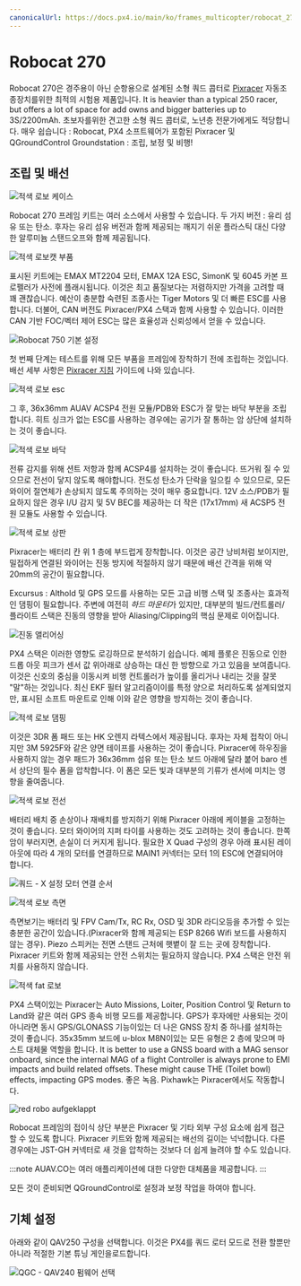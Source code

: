 ```yaml
---
canonicalUrl: https://docs.px4.io/main/ko/frames_multicopter/robocat_270_pixracer
---
```


# Robocat 270

Robocat 270은 경주용이 아닌 순항용으로 설계된 소형 쿼드 콥터로 [Pixracer](../flight_controller/pixracer.md) 자동조종장치를위한 최적의 시험용 제품입니다. It is heavier than a typical 250 racer, but offers a lot of space for add owns and bigger batteries up to 3S/2200mAh. 초보자를위한 견고한 소형 쿼드 콥터로, 노년층 전문가에게도 적당합니다. 매우 쉽습니다 : Robocat, PX4 소프트웨어가 포함된 Pixracer 및 QGroundControl Groundstation : 조립, 보정 및 비행!

## 조립 및 배선

![적색 로보 케이스](../../assets/airframes/multicopter/robocat_270_pixracer/red_robo_case.jpg)

Robocat 270 프레임 키트는 여러 소스에서 사용할 수 있습니다. 두 가지 버전 : 유리 섬유 또는 탄소. 후자는 유리 섬유 버전과 함께 제공되는 깨지기 쉬운 플라스틱 대신 다양한 알루미늄 스탠드오프와 함께 제공됩니다.

![적색 로보캣 부품](../../assets/airframes/multicopter/robocat_270_pixracer/red_parts_robocat.jpg)

표시된 키트에는 EMAX MT2204 모터, EMAX 12A ESC, SimonK 및 6045 카본 프로펠러가 사전에 플래시됩니다. 이것은 최고 품질보다는 저렴하지만 가격을 고려할 때 꽤 괜찮습니다. 예산이 충분합 숙련된 조종사는 Tiger Motors 및 더 빠른 ESC를 사용합니다. 더불어, CAN 버전도 Pixracer/PX4 스택과 함께 사용할 수 있습니다. 이러한 CAN 기반 FOC/벡터 제어 ESC는 많은 효율성과 신뢰성에서 얻을 수 있습니다.

![Robocat 750 기본 설정](../../assets/airframes/multicopter/robocat_270_pixracer/robocat750_basic_setup_1.jpg)

첫 번째 단계는 테스트를 위해 모든 부품을 프레임에 장착하기 전에 조립하는 것입니다. 배선 세부 사항은 [Pixracer 지침](../flight_controller/pixracer.md) 가이드에 나와 있습니다.

![적색 로보 esc](../../assets/airframes/multicopter/robocat_270_pixracer/red_robo_esc.jpg)

그 후, 36x36mm AUAV ACSP4 전원 모듈/PDB와 ESC가 잘 맞는 바닥 부분을 조립합니다. 히트 싱크가 없는 ESC를 사용하는 경우에는 공기가 잘 통하는 암 상단에 설치하는 것이 좋습니다.

![적색 로보 바닥](../../assets/airframes/multicopter/robocat_270_pixracer/red_robo_bottom.jpg)

전류 감지를 위해 션트 저항과 함께 ACSP4를 설치하는 것이 좋습니다. 뜨거워 질 수 있으므로 전선이 닿지 않도록 해야합니다. 전도성 탄소가 단락을 일으킬 수 있으므로, 모든 와이어 절연체가 손상되지 않도록 주의하는 것이 매우 중요합니다. 12V 소스/PDB가 필요하지 않은 경우 I/U 감지 및 5V BEC를 제공하는 더 작은 (17x17mm) 새 ACSP5 전원 모듈도 사용할 수 있습니다.

![적색 로보 상판](../../assets/airframes/multicopter/robocat_270_pixracer/red_robo_top_plate.jpg)

Pixracer는 배터리 칸 위 1 층에 부드럽게 장착합니다. 이것은 공간 낭비처럼 보이지만, 밀접하게 연결된 와이어는 진동 방지에 적절하지 않기 때문에 배선 간격을 위해 약 20mm의 공간이 필요합니다.

Excursus : Althold 및 GPS 모드를 사용하는 모든 고급 비행 스택 및 조종사는 효과적인 댐핑이 필요합니다. 주변에 여전히 *하드 마운터*가 있지만, 대부분의 빌드/컨트롤러/플라이트 스택은 진동의 영향을 받아 Aliasing/Clipping의 핵심 문제로 이어집니다.

![진동 앨리어싱](../../assets/airframes/multicopter/robocat_270_pixracer/vibration_aliasing.png)

PX4 스택은 이러한 영향도 로깅하므로 분석하기 쉽습니다. 예제 플롯은 진동으로 인한 드롭 아웃 피크가 센서 값 위아래로 상승하는 대신 한 방향으로 가고 있음을 보여줍니다. 이것은 신호의 중심을 이동시켜 비행 컨트롤러가 높이를 올리거나 내리는 것을 잘못 "말"하는 것입니다. 최신 EKF 필터 알고리즘이이를 특정 양으로 처리하도록 설계되었지만, 표시된 소프트 마운트로 인해 이와 같은 영향을 방지하는 것이 좋습니다.

![적색 로보 댐핑](../../assets/airframes/multicopter/robocat_270_pixracer/red_robo_damping.jpg)

이것은 3DR 폼 패드 또는 HK 오렌지 라텍스에서 제공됩니다. 후자는 자체 접착이 아니지만 3M 5925F와 같은 양면 테이프를 사용하는 것이 좋습니다. Pixracer에 하우징을 사용하지 않는 경우 패드가 36x36mm 섬유 또는 탄소 보드 아래에 달라 붙어 baro 센서 상단의 필수 폼을 압착합니다. 이 폼은 모든 빛과 대부분의 기류가 센서에 미치는 영향을 줄여줍니다.

![적색 로보 전선](../../assets/airframes/multicopter/robocat_270_pixracer/red_robo_wires.jpg)

배터리 배치 중 손상이나 재배치를 방지하기 위해 Pixracer 아래에 케이블을 고정하는 것이 좋습니다. 모터 와이어의 지퍼 타이를 사용하는 것도 고려하는 것이 좋습니다. 한쪽 암이 부러지면, 손실이 더 커지게 됩니다. 필요한 X Quad 구성의 경우 아래 표시된 레이아웃에 따라 4 개의 모터를 연결하므로 MAIN1 커넥터는 모터 1의 ESC에 연결되어야 합니다.

![쿼드 - X 설정 모터 연결 순서](../../assets/airframes/multicopter/robocat_270_pixracer/motor_order_quad_x.png)

![적색 로보 측면](../../assets/airframes/multicopter/robocat_270_pixracer/red_robo_naked_side.jpg)

측면보기는 배터리 및 FPV Cam/Tx, RC Rx, OSD 및 3DR 라디오등을 추가할 수 있는 충분한 공간이 있습니다.(Pixracer와 함께 제공되는 ESP 8266 Wifi 보드를 사용하지 않는 경우). Piezo 스피커는 전면 스탠드 근처에 햇볕이 잘 드는 곳에 장착합니다. Pixracer 키트와 함께 제공되는 안전 스위치는 필요하지 않습니다. PX4 스택은 안전 위치를 사용하지 않습니다.

![적색 fat 로보](../../assets/airframes/multicopter/robocat_270_pixracer/red_fat_robo.jpg)

PX4 스택이있는 Pixracer는 Auto Missions, Loiter, Position Control 및 Return to Land와 같은 여러 GPS 종속 비행 모드를 제공합니다. GPS가 후자에만 사용되는 것이 아니라면 동시 GPS/GLONASS 기능이있는 더 나은 GNSS 장치 중 하나를 설치하는 것이 좋습니다. 35x35mm 보드에 u-blox M8N이있는 모든 유형은 2 층에 맞으며 마스트 대체물 역할을 합니다. It is better to use a GNSS board with a MAG sensor onboard, since the internal MAG of a flight Controller is always prone to EMI impacts and build related offsets. These might cause THE (Toilet bowl) effects, impacting GPS modes. 좋은 녹음. Pixhawk는 Pixracer에서도 작동합니다.

![red robo aufgeklappt](../../assets/airframes/multicopter/robocat_270_pixracer/red_robo_aufgeklappt.jpg)

Robocat 프레임의 접이식 상단 부분은 Pixracer 및 기타 외부 구성 요소에 쉽게 접근할 수 있도록 합니다. Pixracer 키트와 함께 제공되는 배선의 길이는 넉넉합니다. 다른 경우에는 JST-GH 커넥터로 새 것을 압착하는 것보다 더 쉽게 늘려야 할 수도 있습니다.

:::note
AUAV.CO는 여러 애플리케이션에 대한 다양한 대체품을 제공합니다.
:::

모든 것이 준비되면 QGroundControl로 설정과 보정 작업을 하여야 합니다.


## 기체 설정

아래와 같이 QAV250 구성을 선택합니다. 이것은 PX4를 쿼드 로터 모드로 전환 할뿐만 아니라 적절한 기본 튜닝 게인을로드합니다.

![QGC - QAV240 펌웨어 선택](../../assets/airframes/multicopter/robocat_270_pixracer/qav250_qgc_firmware.png)

